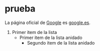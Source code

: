 # prueba

La página oficial de [Google](https://www.google.es/) es [google.es](https://www.google.es/).

1. Primer item de la lista
   - Primer item de la lista anidado
     - Segundo item de la lista anidado
